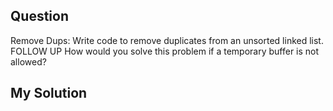## Question
Remove Dups: Write code to remove duplicates from an unsorted linked list.
FOLLOW UP
How would you solve this problem if a temporary buffer is not allowed?

## My Solution
